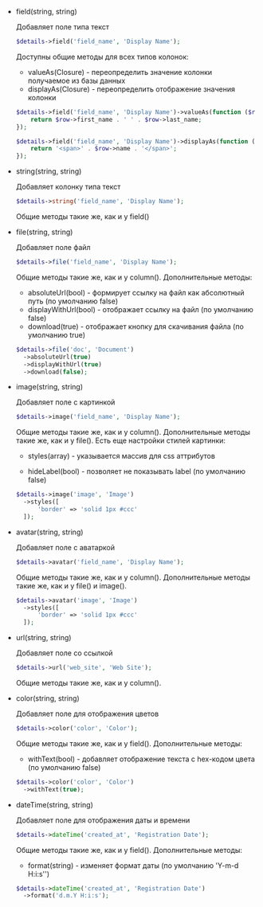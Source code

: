 - field(string, string)

    Добавляет поле типа текст
    
    ```php
    $details->field('field_name', 'Display Name');
    ```
    
    Доступны общие методы для всех типов колонок:
    
    - valueAs(Closure) - переопределить значение колонки получаемое из базы данных
    - displayAs(Closure) - переопределить отображение значения колонки
    
    ```php
    $details->field('field_name', 'Display Name')->valueAs(function ($row) {
        return $row->first_name . ' ' . $row->last_name;
    });
    
    $details->field('field_name', 'Display Name')->displayAs(function ($row) {
        return '<span>' . $row->name . '</span>';
    });
    ```
- string(string, string)
    
    Добавляет колонку типа текст
    ```php
    $details->string('field_name', 'Display Name');
    ```
    
    Общие методы такие же, как и у field()
    
- file(string, string)
    
    Добавляет поле файл
    ```php
    $details->file('field_name', 'Display Name');
    ```
    Общие методы такие же, как и у column(). Дополнительные методы:
    - absoluteUrl(bool) - формирует ссылку на файл как абсолютный путь (по умолчанию false)
    - displayWithUrl(bool) - отображает ссылку на файл (по умолчанию false)
    - download(true) - отображает кнопку для скачивания файла (по умолчанию true)
    ```php
    $details->file('doc', 'Document')
      ->absoluteUrl(true)
      ->displayWithUrl(true)
      ->download(false);
    ```

- image(string, string)

    Добавляет поле с картинкой
    
    ```php
    $details->image('field_name', 'Display Name');
    ```
  
    Общие методы такие же, как и у column(). Дополнительные методы такие же, как и у file(). Есть еще настройки стилей картинки:
    
    - styles(array) - указывается массив для css аттрибутов
    
    - hideLabel(bool) - позволяет не показывать label (по умолчанию false)
    
    ```php
    $details->image('image', 'Image')
      ->styles([
          'border' => 'solid 1px #ccc'
      ]);
    ```
  
- avatar(string, string)

    Добавляет поле с аватаркой
    ```php
    $details->avatar('field_name', 'Display Name');
    ```
    Общие методы такие же, как и у column(). Дополнительные методы такие же, как и у file() и image().
    ```php
    $details->avatar('image', 'Image')
      ->styles([
          'border' => 'solid 1px #ccc'
      ]);
    ```
  
- url(string, string)

    Добавляет поле со ссылкой
    ```php
    $details->url('web_site', 'Web Site');
    ```
    Общие методы такие же, как и у column().

- color(string, string)
    
    Добавляет поле для отображения цветов
    ```php
    $details->color('color', 'Color');
    ```
    
    Общие методы такие же, как и у field().
    Дополнительные методы:
    
    - withText(bool) - добавляет отображение текста с hex-кодом цвета (по умолчанию false)
    
    ```php
    $details->color('color', 'Color')
      ->withText(true);
    ```

- dateTime(string, string)
    
    Добавляет поле для отображения даты и времени
    ```php
    $details->dateTime('created_at', 'Registration Date');
    ```
    
    Общие методы такие же, как и у field().
    Дополнительные методы:
    
    - format(string) - изменяет формат даты (по умолчанию 'Y-m-d H:i:s'')
    
    ```php
    $details->dateTime('created_at', 'Registration Date')
      ->format('d.m.Y H:i:s');
    ```
